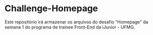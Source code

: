 # Challenge-Homepage
Este repositório irá armazenar os arquivos do desafio "Homepage" da semana 1 do programa de trainee Front-End da iJunior - UFMG.
